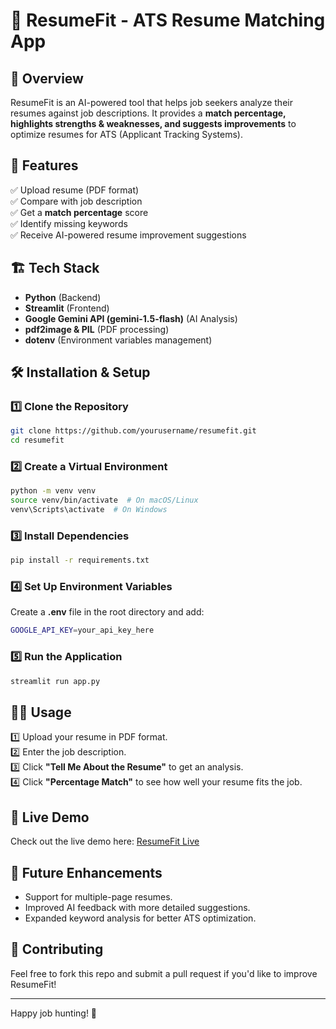 # 📝 ResumeFit - ATS Resume Matching App

## 🚀 Overview
ResumeFit is an AI-powered tool that helps job seekers analyze their resumes against job descriptions. It provides a **match percentage, highlights strengths & weaknesses, and suggests improvements** to optimize resumes for ATS (Applicant Tracking Systems).

## 🎯 Features
✅ Upload resume (PDF format)  
✅ Compare with job description  
✅ Get a **match percentage** score  
✅ Identify missing keywords  
✅ Receive AI-powered resume improvement suggestions  

## 🏗️ Tech Stack
- **Python** (Backend)
- **Streamlit** (Frontend)
- **Google Gemini API (gemini-1.5-flash)** (AI Analysis)
- **pdf2image & PIL** (PDF processing)
- **dotenv** (Environment variables management)

## 🛠️ Installation & Setup

### 1️⃣ Clone the Repository
```sh
git clone https://github.com/yourusername/resumefit.git
cd resumefit
```

### 2️⃣ Create a Virtual Environment
```sh
python -m venv venv
source venv/bin/activate  # On macOS/Linux
venv\Scripts\activate  # On Windows
```

### 3️⃣ Install Dependencies
```sh
pip install -r requirements.txt
```

### 4️⃣ Set Up Environment Variables
Create a **.env** file in the root directory and add:
```sh
GOOGLE_API_KEY=your_api_key_here
```

### 5️⃣ Run the Application
```sh
streamlit run app.py
```

## 🏃‍♂️ Usage
1️⃣ Upload your resume in PDF format.  
2️⃣ Enter the job description.  
3️⃣ Click **"Tell Me About the Resume"** to get an analysis.  
4️⃣ Click **"Percentage Match"** to see how well your resume fits the job.  

## 🚀 Live Demo
Check out the live demo here: [ResumeFit Live](https://resumefitai.streamlit.app/)

## 🚀 Future Enhancements
- Support for multiple-page resumes.
- Improved AI feedback with more detailed suggestions.
- Expanded keyword analysis for better ATS optimization.

## 🤝 Contributing
Feel free to fork this repo and submit a pull request if you'd like to improve ResumeFit!  

---

Happy job hunting! 🚀

